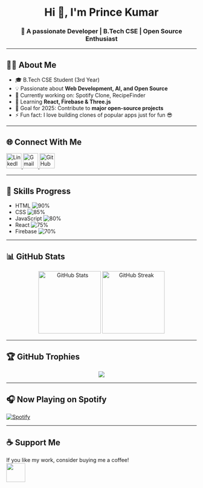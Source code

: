 <h1 align="center">Hi 👋, I'm Prince Kumar</h1>
<h3 align="center">🚀 A passionate Developer | B.Tech CSE | Open Source Enthusiast</h3>

---

## 👨‍💻 About Me  
- 🎓 B.Tech CSE Student (3rd Year)  
- 💡 Passionate about **Web Development, AI, and Open Source**  
- 🚀 Currently working on: Spotify Clone, RecipeFinder  
- 🌱 Learning **React, Firebase & Three.js**  
- 🎯 Goal for 2025: Contribute to **major open-source projects**  
- ⚡ Fun fact: I love building clones of popular apps just for fun 😎  

---

## 🌐 Connect With Me  
<p align="left">
  <a href="https://www.linkedin.com/in/prince-kumar-06233a28b/">
    <img src="https://skillicons.dev/icons?i=linkedin" alt="LinkedIn" height="40"/>
  </a>
  <a href="mailto:sukheprince27@gmail.com">
    <img src="https://skillicons.dev/icons?i=gmail" alt="Gmail" height="40"/>
  </a>
  <a href="https://github.com/procodes27">
    <img src="https://skillicons.dev/icons?i=github" alt="GitHub" height="40"/>
  </a>
</p>

---

## 🚀 Skills Progress  
- HTML  ![90%](https://progress-bar.dev/90/)  
- CSS   ![85%](https://progress-bar.dev/85/)  
- JavaScript ![80%](https://progress-bar.dev/80/)  
- React ![75%](https://progress-bar.dev/75/)  
- Firebase ![70%](https://progress-bar.dev/70/)  

---

## 📊 GitHub Stats  
<p align="center">
  <img src="https://github-readme-stats.vercel.app/api?username=procodes27&show_icons=true&theme=radical" alt="GitHub Stats" height="165"/>
  <img src="https://github-readme-streak-stats.herokuapp.com/?user=procodes27&theme=radical" alt="GitHub Streak" height="165"/>
</p>

---

## 🏆 GitHub Trophies  
<p align="center">
  <img src="https://github-profile-trophy.vercel.app/?username=procodes27&theme=radical&no-frame=true&margin-w=15&margin-h=15" />
</p>

---

## 🎧 Now Playing on Spotify  
[![Spotify](https://novatorem-username.vercel.app/api/spotify)](https://open.spotify.com/user/yourspotifyid)

---

## ☕ Support Me  
If you like my work, consider buying me a coffee!  
<a href="https://www.buymeacoffee.com/procodes27" target="_blank">
  <img src="https://cdn.buymeacoffee.com/buttons/v2/default-yellow.png" height="50" />
</a>
